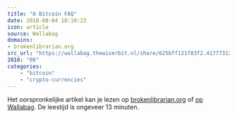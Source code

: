 ```yaml
---
title: "A Bitcoin FAQ"
date: 2018-08-04 18:10:23
icon: article
source: Wallabag
domains:
- brokenlibrarian.org
src_url: "https://wallabag.thewiserbit.nl/share/625bff121f83f2.41777312"
2018: "08"
categories:
    - "bitcoin"
    - "crypto-currencies"
---
```

Het oorspronkelijke artikel kan je lezen op [brokenlibrarian.org](https://brokenlibrarian.org/bitcoin/) of [op Wallabag](https://wallabag.thewiserbit.nl/share/625bff121f83f2.41777312). De leestijd is ongeveer 13 minuten.